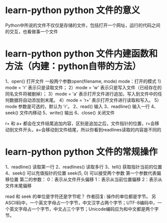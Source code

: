 # learn-python python 文件的意义
Python中所说的文件不仅仅是存储的文件，包括打开一个网址，运行的代码之间的交互，也看做事一个文件

# learn-python python 文件内建函数和方法（内建：python自带的方法）
1、open() 打开文件  一般两个参数open(filename, mode) mode：打开的模式
    1）mode = 'r' 表示只是读取文件；
    2）mode = 'w' 表示只是写入文件（已经存在的同名文件将被删掉）；
    3）mode = 'a' 表示打开文件进行追加，写入到文件中的任何数据将自动添加到末尾。 
    4）mode = 'r+' 表示打开文件进行读取和写入。
    5）mode 参数是可选的，默认为 'r'。
2、read() 输入
3、readline() 输入一行
4、seek() 文件内移动
5、write() 输出
6、close() 关闭文件

r+ 和 a+ 都会在文件结尾追加内容，区别是追加之后，文件指针的位置，r+会移动到文件开头，a+会移动到文件结尾，所以你看到readlines读取的内容是不同的

# learn-python python 文件的常规操作
1、readline()  读取第一行
2、readlines() 读取多行
3、tell() 获取指针当前的位置
4、seek() 可以充值指针的位置 
    seek(5, 0) 可以接受两个参数  第一个参数代表偏移位置 第二的参数： 0：表示从文件开头偏移 1：表示从当前位置偏移 2：表示从文件末尾偏移

read 和 seek 的单位是字符还是字节呢？
作者回复: 操作的单位都是字节。
另 ASCII码中，一个英文字母占一个字节，中文汉字占两个字节；UTF-8编码中，一个英文字母占一个字节，中文占三个字节；Unicode编码应为和中文都是两个字节。



